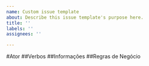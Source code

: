 ```yaml
---
name: Custom issue template
about: Describe this issue template's purpose here.
title: ''
labels: ''
assignees: ''

---
```


#Ator
##Verbos
##Informações
##Regras de Negócio


